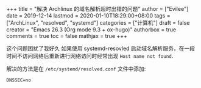 +++
title = "解决 Archlinux 的域名解析超时出错的问题"
author = ["Evilee"]
date = 2019-12-14
lastmod = 2020-01-10T18:29:00+08:00
tags = ["ArchLinux", "resolved", "systemd"]
categories = ["计算机"]
draft = false
creator = "Emacs 26.3 (Org mode 9.3 + ox-hugo)"
authorbox = true
comments = true
toc = false
mathjax = true
+++

这个问题困扰了我好久 如果使用 systemd-resovled 启动域名解析服务，在一段时间不访问网络后重新进行网络访问时经常出现 `Host name not found`.

<!--more-->

解决的方法是在 `/etc/systemd/resolved.conf` 文件中添加:

```text
DNSSEC=no
```
